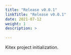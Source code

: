 ```yaml
---
title: "Release v0.0.1"
linkTitle: "Release v0.0.1"
date: 2021-07-12
weight: 1
description: >
  
---
```


Kitex project initialization.